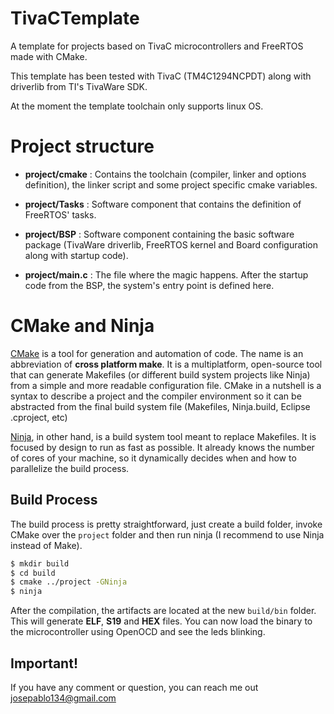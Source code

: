 # TivaCTemplate

A template for projects based on TivaC microcontrollers and FreeRTOS made with CMake.

This template has been tested with TivaC (TM4C1294NCPDT) along with driverlib from TI's TivaWare SDK.

At the moment the template toolchain only supports linux OS.

# Project structure

 - __project/cmake__ : Contains the toolchain (compiler, linker and options definition), the linker script and some project specific cmake variables.

 - __project/Tasks__ : Software component that contains the definition of FreeRTOS' tasks.

 - __project/BSP__ : Software component containing the basic software package (TivaWare driverlib, FreeRTOS kernel and Board configuration along with startup code).

 - __project/main.c__ : The file where the magic happens. After the startup code from the BSP, the system's entry point is defined here.

# CMake and Ninja

[CMake](https://cmake.org/) is a tool for generation and automation of code. The name is an abbreviation of __cross platform make__. It is a multiplatform, open-source tool that can generate Makefiles (or different build system projects like Ninja) from a simple and more readable configuration file. CMake in a nutshell is a syntax to describe a project and the compiler environment so it can be abstracted from the final build system file (Makefiles, Ninja.build, Eclipse .cproject, etc)

[Ninja](https://ninja-build.org/), in other hand, is a build system tool meant to replace Makefiles. It is focused by design to run as fast as possible. It already knows the number of cores of your machine, so it dynamically decides when and how to parallelize the build process.

## Build Process

The build process is pretty straightforward, just create a build folder, invoke CMake over the `project` folder and then run ninja (I recommend to use Ninja instead of Make).

```.sh
$ mkdir build
$ cd build
$ cmake ../project -GNinja
$ ninja
```

After the compilation, the artifacts are located at the new `build/bin` folder. This will generate __ELF__, __S19__ and __HEX__ files.
You can now load the binary to the microcontroller using OpenOCD and see the leds blinking.

## __Important!__

If you have any comment or question, you can reach me out [josepablo134@gmail.com](mailto:josepablo134@gmail.com)
